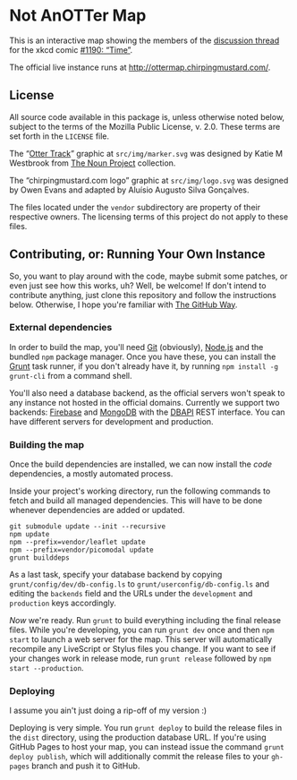 # Not AnOTTer Map

This is an interactive map showing the members of the [discussion thread][OTT] for the xkcd comic [#1190: “Time”][OTC].

The official live instance runs at http://ottermap.chirpingmustard.com/.


## License

All source code available in this package is, unless otherwise noted below, subject to the terms of the Mozilla Public License, v. 2.0.  These terms are set forth in the `LICENSE` file.

The “[Otter Track][]” graphic at `src/img/marker.svg` was designed by Katie M Westbrook from [The Noun Project][] collection.

The “chirpingmustard.com logo” graphic at `src/img/logo.svg` was designed by Owen Evans and adapted by Aluísio Augusto Silva Gonçalves.

The files located under the `vendor` subdirectory are property of their respective owners.  The licensing terms of this project do not apply to these files.


## Contributing, or: Running Your Own Instance

So, you want to play around with the code, maybe submit some patches, or even just see how this works, uh?  Well, be welcome!  If don't intend to contribute anything, just clone this repository and follow the instructions below.  Otherwise, I hope you're familiar with [The GitHub Way][].


### External dependencies

In order to build the map, you'll need [Git][] (obviously), [Node.js][] and the bundled `npm` package manager.  Once you have these, you can install the [Grunt][] task runner, if you don't already have it, by running `npm install -g grunt-cli` from a command shell.

You'll also need a database backend, as the official servers won't speak to any instance not hosted in the official domains.  Currently we support two backends: [Firebase][] and [MongoDB][] with the [DBAPI][] REST interface.  You can have different servers for development and production.


### Building the map

Once the build dependencies are installed, we can now install the _code_ dependencies, a mostly automated process.

Inside your project's working directory, run the following commands to fetch and build all managed dependencies.  This will have to be done whenever dependencies are added or updated.

    git submodule update --init --recursive
    npm update
    npm --prefix=vendor/leaflet update
    npm --prefix=vendor/picomodal update
    grunt builddeps

As a last task, specify your database backend by copying `grunt/config/dev/db-config.ls` to `grunt/userconfig/db-config.ls` and editing the `backends` field and the URLs under the `development` and `production` keys accordingly.

_Now_ we're ready.  Run `grunt` to build everything including the final release files.  While you're developing, you can run `grunt dev` once and then `npm start` to launch a web server for the map.  This server will automatically recompile any LiveScript or Stylus files you change.  If you want to see if your changes work in release mode, run `grunt release` followed by `npm start --production`.


### Deploying

I assume you ain't just doing a rip-off of my version :)

Deploying is very simple.  You run `grunt deploy` to build the release files in the `dist` directory, using the production database URL.  If you're using GitHub Pages to host your map, you can instead issue the command `grunt deploy publish`, which will additionally commit the release files to your `gh-pages` branch and push it to GitHub.


[OTT]:               http://forums.xkcd.com/viewtopic.php?t=101043
[OTC]:               http://xkcd.com/1190/
[Otter Track]:       http://thenounproject.com/term/otter-track/3498/
[The Noun Project]:  http://thenounproject.com/
[The GitHub Way]:    https://help.github.com/articles/fork-a-repo
[Git]:               http://git-scm.com/
[Node.js]:           http://nodejs.org/
[Grunt]:             http://gruntjs.com/
[MongoDB]:           http://www.mongodb.org/
[DBAPI]:             https://bitbucket.org/AluisioASG/dbapi/
[Firebase]:          https://www.firebase.com/

